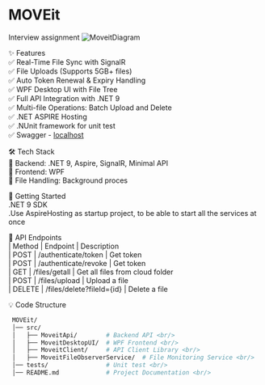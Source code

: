 # MOVEit
Interview assignment 
![MoveitDiagram](https://github.com/user-attachments/assets/8f0aafc8-187e-4664-b21a-d8781f514e29)

✨ Features <br/>
✅ Real-Time File Sync with SignalR <br/>
✅ File Uploads (Supports 5GB+ files) <br/>
✅ Auto Token Renewal & Expiry Handling <br/>
✅ WPF Desktop UI with File Tree <br/>
✅ Full API Integration with .NET 9 <br/>
✅ Multi-file Operations: Batch Upload and Delete <br/>
✅ .NET ASPIRE Hosting <br/>
✅ .NUnit framework for unit test <br/>
✅ Swagger - [localhost](https://localhost:7040/swagger/index.html) <br/>

🛠️ Tech Stack <br/>
🔹 Backend: .NET 9, Aspire, SignalR, Minimal API <br/>
🔹 Frontend: WPF <br/>
🔹 File Handling: Background proces <br/>

🚀 Getting Started <br/>
    .NET 9 SDK <br/>
    .Use AspireHosting as startup project, to be able to start all the services at once <br/>

  
🔌 API Endpoints <br/>
| Method	| Endpoint	                | Description <br/>
| POST	  | /authenticate/token	        | Get token <br/>
| POST	  | /authenticate/revoke	    | Get token <br/>
| GET	    | /files/getall	            | Get all files from cloud folder <br/>
| POST	  | /files/upload	            | Upload a file <br/>
| DELETE	| /files/delete?fileId={id}	| Delete a file <br/>

💡 Code Structure <br/>
 ```bash
  MOVEit/
  │── src/
  │   ├── MoveitApi/        # Backend API <br/>
  │   ├── MoveitDesktopUI/  # WPF Frontend <br/>
  │   ├── MoveitClient/     # API Client Library <br/>
  │   ├── MoveitFileObserverService/  # File Monitoring Service <br/>
  │── tests/                # Unit test <br/>
  │── README.md             # Project Documentation <br/>
```


